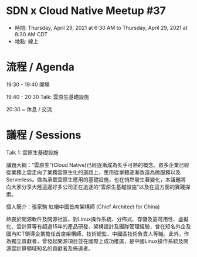# SDN x Cloud Native Meetup #37
- 時間: Thursday, April 29, 2021 at 6:30 AM to Thursday, April 29, 2021 at 8:30 AM CDT
- 地點: 線上

# 流程 / Agenda

19:30 - 19:40 開場

19:40 - 20:30 Talk: 雲原生基礎設施

20:30 ~ 休息 / 交流

# 議程 / Sessions

Talk 1: 雲原生基礎設施

講題大綱：“雲原生”(Cloud Native)已經逐漸成為炙手可熱的概念。眾多企業已經從業務上雲走向了業務雲原生化的道路上，應用從單體逐漸改造為微服務以及Serverless。做為承載雲原生應用的基礎設施，也在悄然發生著變化，本議題將向大家分享大陸這邊好多公司正在追逐的“雲原生基礎設施”以及在這方面的實踐探索。

個人簡介：張家駒 紅帽中國首席架構師 (Chief Architect for China)

熱衷於開源軟件及開源社區，對Linux操作系統、分佈式、存儲及高可用性、虛擬化、雲計算等有超過15年的產品研發、架構設計及團隊管理經驗，曾在知名外企及國內ICT領導企業擔任首席架構師、技術總監、中國區技術負責人等職。此外，作為獨立貢獻者，曾發起開源項目並在國際上成功推廣，是中國Linux操作系統及開源雲計算領域知名的貢獻者及佈道者。
